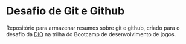 # Desafio de Git e Github

Repositório para armazenar resumos sobre git e github, criado para o desafio da [DIO](https://web.dio.me/home) na trilha do Bootcamp de desenvolvimento de jogos.
